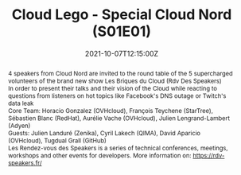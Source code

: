---
title: Cloud Lego - Special Cloud Nord (S01E01)

event: Cloud Nord 2021
event_url: https://www.cloudnord.fr/programme2021

location: Online

summary: Round Table - Les Rendez-vous des Speakers
abstract: "4 speakers from Cloud Nord are invited to the round table of the 5 supercharged volunteers
of the brand new show Les Briques du Cloud (Rdv Des Speakers)


In order to present their talks and their vision of the Cloud while reacting to
questions from listeners on hot topics like Facebook's DNS outage or Twitch's data leak


Core Team: Horacio Gonzalez (OVHcloud), François Teychene (StarTree), Sébastien Blanc (RedHat), Aurélie Vache (OVHcloud), Julien Lengrand-Lambert (Adyen)


Guests: Julien Landuré (Zenika), Cyril Lakech (QIMA), David Aparicio (OVHcloud), Tugdual Grall (GitHub)


Les Rendez-vous des Speakers is a series of technical conferences, meetings, workshops and other events for developers. More information on: https://rdv-speakers.fr/"

date: "2021-10-07T12:15:00Z"
date_end: "2021-10-07T13:15:00Z"
all_day: false

publishDate: "2021-10-06T12:00:00Z"

authors: [David Aparicio]
tags: [Cloud]

featured: false

image:
  caption: 'Image credit: [**Cloud Nord 2021**](https://www.cloudnord.fr/programme2021)'
  focal_point: Right

links: 
- icon: youtube
  icon_pack: fab
  name: Youtube
  url: https://youtu.be/DkY1BA6M93g
- icon: twitch
  icon_pack: fab
  name: Twitch
  url: https://www.twitch.tv/videos/1169837703
- icon: twitter
  icon_pack: fab
  name: Twitter
  url: https://twitter.com/dadideo/status/1446073878304935940 
url_code: ""
url_pdf: ""
url_slides: ""
url_video: "https://youtu.be/DkY1BA6M93g"

slides: ""
projects: []
---